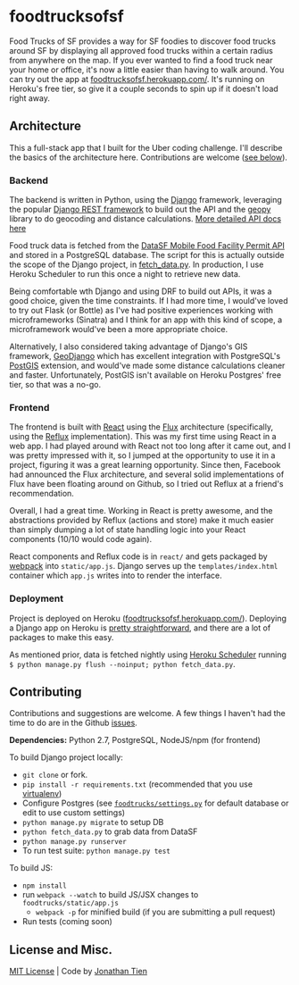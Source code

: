 # foodtrucksofsf

Food Trucks of SF provides a way for SF foodies to discover food trucks around SF by displaying all approved food trucks within a certain radius from anywhere on the map. If you ever wanted to find a food truck near your home or office, it's now a little easier than having to walk around. You can try out the app at [foodtrucksofsf.herokuapp.com/](http://foodtrucksofsf.herokuapp.com/). It's running on Heroku's free tier, so give it a couple seconds to spin up if it doesn't load right away.

## Architecture
This a full-stack app that I built for the Uber coding challenge. I'll describe the basics of the architecture here. Contributions are welcome ([see below](https://github.com/ricefield/foodtrucksofsf#contributing)).

### Backend
The backend is written in Python, using the [Django]() framework, leveraging the popular [Django REST framework](http://www.django-rest-framework.org/) to build out the API and the [geopy](https://github.com/geopy/geopy) library to do geocoding and distance calculations. [More detailed API docs here](https://github.com/ricefield/foodtrucksofsf/blob/master/API.md)

Food truck data is fetched from the [DataSF Mobile Food Facility Permit API](https://data.sfgov.org/Economy-and-Community/Mobile-Food-Facility-Permit/rqzj-sfat?) and stored in a PostgreSQL database. The script for this is actually outside the scope of the Django project, in [fetch_data.py](https://github.com/ricefield/foodtrucksofsf/blob/master/fetch_data.py). In production, I use Heroku Scheduler to run this once a night to retrieve new data. 

Being comfortable wth Django and using DRF to build out APIs, it was a good choice, given the time constraints. If I had more time, I would've loved to try out Flask (or Bottle) as I've had positive experiences working with microframeworks (Sinatra) and I think for an app with this kind of scope, a microframework would've been a more appropriate choice. 

Alternatively, I also considered taking advantage of Django's GIS framework, [GeoDjango](https://docs.djangoproject.com/en/1.8/ref/contrib/gis/) which has excellent integration with PostgreSQL's [PostGIS](http://postgis.net/) extension, and would've made some distance calculations cleaner and faster. Unfortunately, PostGIS isn't available on Heroku Postgres' free tier, so that was a no-go. 

### Frontend
The frontend is built with [React](http://facebook.github.io/react/) using the [Flux](https://facebook.github.io/flux/) architecture (specifically, using the [Reflux](https://github.com/spoike/refluxjs) implementation). This was my first time using React in a web app. I had played around with React not too long after it came out, and I was pretty impressed with it, so I jumped at the opportunity to use it in a project, figuring it was a great learning opportunity. Since then, Facebook had announced the Flux architecture, and several solid implementations of Flux have been floating around on Github, so I tried out Reflux at a friend's recommendation. 

Overall, I had a great time. Working in React is pretty awesome, and the abstractions provided by Reflux (actions and store) make it much easier than simply dumping a lot of state handling logic into your React components (10/10 would code again). 

React components and Reflux code is in `react/` and gets packaged by [webpack](http://webpack.github.io/) into `static/app.js`. Django serves up the `templates/index.html` container which `app.js` writes into to render the interface.

### Deployment
Project is deployed on Heroku ([foodtrucksofsf.herokuapp.com/](http://foodtrucksofsf.herokuapp.com/)). Deploying a Django app on Heroku is [pretty straightforward](https://devcenter.heroku.com/articles/getting-started-with-django), and there are a lot of packages to make this easy. 

As mentioned prior, data is fetched nightly using [Heroku Scheduler](https://addons.heroku.com/scheduler) running `$ python manage.py flush --noinput; python fetch_data.py`. 

## Contributing
Contributions and suggestions are welcome. A few things I haven't had the time to do are in the Github [issues](https://github.com/ricefield/foodtrucksofsf/issues).

**Dependencies:** Python 2.7, PostgreSQL, NodeJS/npm (for frontend)

To build Django project locally:  
* `git clone` or fork.
* `pip install -r requirements.txt` (recommended that you use [virtualenv](https://virtualenv.pypa.io/en/latest/))
* Configure Postgres (see [`foodtrucks/settings.py`](https://github.com/ricefield/foodtrucksofsf/blob/master/foodtrucks/settings.py#L113) for default database or edit to use custom settings)
* `python manage.py migrate` to setup DB
* `python fetch_data.py` to grab data from DataSF
* `python manage.py runserver`
* To run test suite: `python manage.py test`

To build JS:  
* `npm install`
* run `webpack --watch` to build JS/JSX changes to `foodtrucks/static/app.js`
  * `webpack -p` for minified build (if you are submitting a pull request)
* Run tests (coming soon)


## License and Misc.
[MIT License](https://github.com/ricefield/foodtrucksofsf/blob/master/LICENSE) | Code by [Jonathan Tien](http://ricefield.me)




